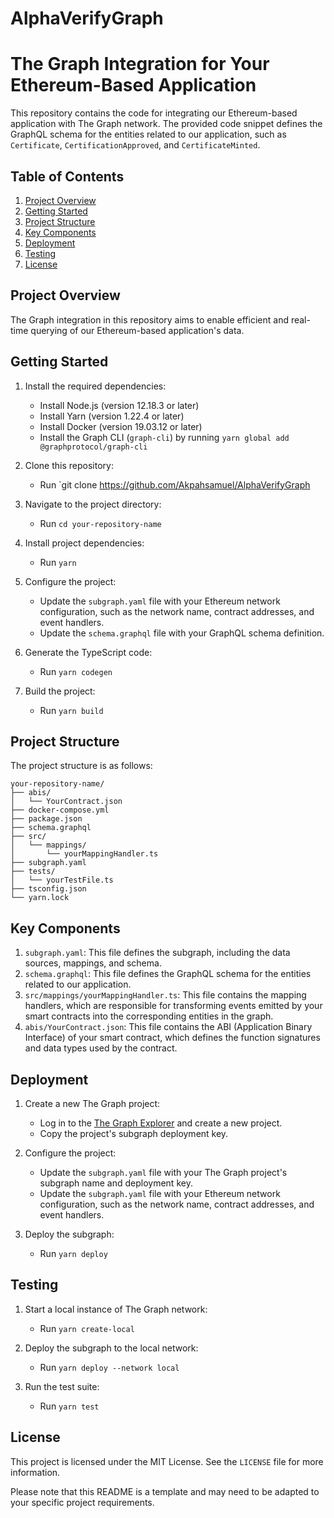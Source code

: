 ﻿# AlphaVerifyGraph
# The Graph Integration for Your Ethereum-Based Application

This repository contains the code for integrating our Ethereum-based application with The Graph network. The provided code snippet defines the GraphQL schema for the entities related to our application, such as `Certificate`, `CertificationApproved`, and `CertificateMinted`.

## Table of Contents
1. [Project Overview](#project-overview)
2. [Getting Started](#getting-started)
3. [Project Structure](#project-structure)
4. [Key Components](#key-components)
5. [Deployment](#deployment)
6. [Testing](#testing)
7. [License](#license)

## Project Overview

The Graph integration in this repository aims to enable efficient and real-time querying of our Ethereum-based application's data.
## Getting Started

1. Install the required dependencies:
   - Install Node.js (version 12.18.3 or later)
   - Install Yarn (version 1.22.4 or later)
   - Install Docker (version 19.03.12 or later)
   - Install the Graph CLI (`graph-cli`) by running `yarn global add @graphprotocol/graph-cli`

2. Clone this repository:
   - Run `git clone https://github.com/Akpahsamuel/AlphaVerifyGraph
3. Navigate to the project directory:
   - Run `cd your-repository-name`

4. Install project dependencies:
   - Run `yarn`

5. Configure the project:
   - Update the `subgraph.yaml` file with your Ethereum network configuration, such as the network name, contract addresses, and event handlers.
   - Update the `schema.graphql` file with your GraphQL schema definition.

6. Generate the TypeScript code:
   - Run `yarn codegen`

7. Build the project:
   - Run `yarn build`

## Project Structure

The project structure is as follows:

```
your-repository-name/
├── abis/
│   └── YourContract.json
├── docker-compose.yml
├── package.json
├── schema.graphql
├── src/
│   └── mappings/
│       └── yourMappingHandler.ts
├── subgraph.yaml
├── tests/
│   └── yourTestFile.ts
├── tsconfig.json
└── yarn.lock
```

## Key Components

1. `subgraph.yaml`: This file defines the subgraph, including the data sources, mappings, and schema.
2. `schema.graphql`: This file defines the GraphQL schema for the entities related to our application.
3. `src/mappings/yourMappingHandler.ts`: This file contains the mapping handlers, which are responsible for transforming events emitted by your smart contracts into the corresponding entities in the graph.
4. `abis/YourContract.json`: This file contains the ABI (Application Binary Interface) of your smart contract, which defines the function signatures and data types used by the contract.

## Deployment

1. Create a new The Graph project:
   - Log in to the [The Graph Explorer](https://thegraph.com/explorer/) and create a new project.
   - Copy the project's subgraph deployment key.

2. Configure the project:
   - Update the `subgraph.yaml` file with your The Graph project's subgraph name and deployment key.
   - Update the `subgraph.yaml` file with your Ethereum network configuration, such as the network name, contract addresses, and event handlers.

3. Deploy the subgraph:
   - Run `yarn deploy`

## Testing

1. Start a local instance of The Graph network:
   - Run `yarn create-local`

2. Deploy the subgraph to the local network:
   - Run `yarn deploy --network local`

3. Run the test suite:
   - Run `yarn test`

## License

This project is licensed under the MIT License. See the `LICENSE` file for more information.

Please note that this README is a template and may need to be adapted to your specific project requirements.
